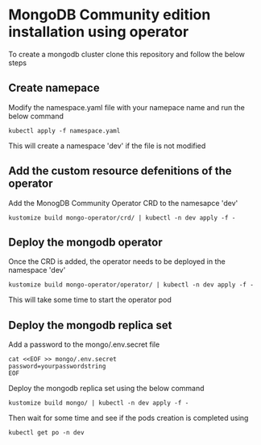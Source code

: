 # MongoDB Community edition installation using operator

To create a mongodb cluster clone this repository and follow the below steps

## Create namepace
Modify the namespace.yaml file with your namepace name and run the below command
```
kubectl apply -f namespace.yaml
```
This will create a namespace 'dev' if the file is not modified

## Add the custom resource defenitions of the operator
Add the MonogDB Community Operator CRD to the namesapce 'dev'
```
kustomize build mongo-operator/crd/ | kubectl -n dev apply -f -
```
## Deploy the mongodb operator
Once the CRD is added, the operator needs to be deployed in the namespace 'dev'
```
kustomize build mongo-operator/operator/ | kubectl -n dev apply -f -
```
This will take some time to start the operator pod

## Deploy the mongodb replica set
Add a password to the mongo/.env.secret file
```
cat <<EOF >> mongo/.env.secret
password=yourpasswordstring
EOF
```
Deploy the mongodb replica set using the below command
```
kustomize build mongo/ | kubectl -n dev apply -f -
```
Then wait for some time and see if the pods creation is completed using
```
kubectl get po -n dev
```
